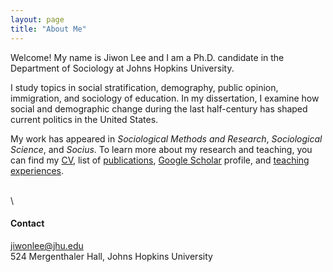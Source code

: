 ```yaml
---
layout: page
title: "About Me"
---
```


Welcome! My name is Jiwon Lee and I am a Ph.D. candidate in the Department of Sociology at Johns Hopkins University. <br>

I study topics in  social stratification, demography, public opinion, immigration, and sociology of education. In my dissertation, I examine how social and demographic change during the last half-century has shaped current politics in the United States.  
   
My work has appeared in *Sociological Methods and Research*, *Sociological Science*, and *Socius*. To learn more about my research and teaching, you can find my [CV](/cv_jiwonlee.pdf), list of [publications](https://jiwonlee.net/research/), [Google Scholar](https://scholar.google.com/citations?user=nszIX_sAAAAJ&hl=en) profile, and [teaching experiences](https://jiwonlee.net/teaching/). 

\
\
#### Contact
<jiwonlee@jhu.edu>   
524 Mergenthaler Hall, Johns Hopkins University
